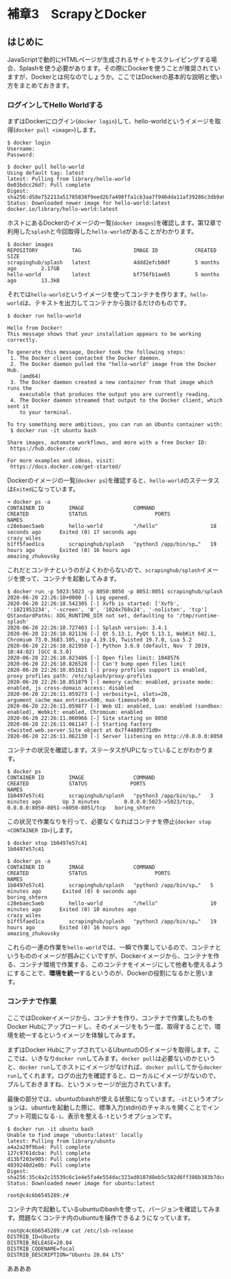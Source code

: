 # 補章3　ScrapyとDocker

## はじめに

JavaScriptで動的にHTMLページが生成されるサイトをスクレイピングする場合、Splashを使う必要があります。その際にDockerを使うことが推奨されていますが、Dockerとは何なのでしょうか。ここではDockerの基本的な説明と使い方をまとめておきます。

### ログインしてHello Worldする

まずはDockerにログイン\(`docker login`\)して、hello-worldというイメージを取得\(`docker pull <image>`\)します。

```text
$ docker login
Username:
Password:

$ docker pull hello-world
Using default tag: latest
latest: Pulling from library/hello-world
0e03bdcc26d7: Pull complete 
Digest: sha256:d58e752213a51785838f9eed2b7a498ffa1cb3aa7f946dda11af39286c3db9a9
Status: Downloaded newer image for hello-world:latest
docker.io/library/hello-world:latest
```

ホストにあるDockerのイメージの一覧\(`docker images`\)を確認します。第12章で利用した`splash`と今回取得した`hello-world`があることがわかります。

```text
$ docker images
REPOSITORY           TAG                 IMAGE ID            CREATED             SIZE
scrapinghub/splash   latest              4ddd2efcb0df        5 months ago        2.17GB
hello-world          latest              bf756fb1ae65        5 months ago        13.3kB
```

それでは`hello-world`というイメージを使ってコンテナを作ります。`hello-world`は、テキストを出力してコンテナから抜けるだけのものです。

```text
$ docker run hello-world

Hello from Docker!
This message shows that your installation appears to be working correctly.

To generate this message, Docker took the following steps:
 1. The Docker client contacted the Docker daemon.
 2. The Docker daemon pulled the "hello-world" image from the Docker Hub.
    (amd64)
 3. The Docker daemon created a new container from that image which runs the
    executable that produces the output you are currently reading.
 4. The Docker daemon streamed that output to the Docker client, which sent it
    to your terminal.

To try something more ambitious, you can run an Ubuntu container with:
 $ docker run -it ubuntu bash

Share images, automate workflows, and more with a free Docker ID:
 https://hub.docker.com/

For more examples and ideas, visit:
 https://docs.docker.com/get-started/

```

Dockerのイメージの一覧\(`docker ps`\)を確認すると、`hello-world`のステータスは`Exited`になっています。

```text
➜ docker ps -a
CONTAINER ID        IMAGE                COMMAND                  CREATED             STATUS                      PORTS               NAMES
c28ebaec5aeb        hello-world          "/hello"                 18 seconds ago      Exited (0) 17 seconds ago                       crazy_wiles
b1ff5faed1ca        scrapinghub/splash   "python3 /app/bin/sp…"   19 hours ago        Exited (0) 16 hours ago                         amazing_zhukovsky
```

これだとコンテナというのがよくわからないので、`scrapinghub/splash`イメージを使って、コンテナを起動してみます。

```text
$ docker run -p 5023:5023 -p 8050:8050 -p 8051:8051 scrapinghub/splash
2020-06-20 22:26:10+0000 [-] Log opened.
2020-06-20 22:26:10.542305 [-] Xvfb is started: ['Xvfb', ':1821953234', '-screen', '0', '1024x768x24', '-nolisten', 'tcp']
QStandardPaths: XDG_RUNTIME_DIR not set, defaulting to '/tmp/runtime-splash'
2020-06-20 22:26:10.727403 [-] Splash version: 3.4.1
2020-06-20 22:26:10.821136 [-] Qt 5.13.1, PyQt 5.13.1, WebKit 602.1, Chromium 73.0.3683.105, sip 4.19.19, Twisted 19.7.0, Lua 5.2
2020-06-20 22:26:10.821950 [-] Python 3.6.9 (default, Nov  7 2019, 10:44:02) [GCC 8.3.0]
2020-06-20 22:26:10.823486 [-] Open files limit: 1048576
2020-06-20 22:26:10.826528 [-] Can't bump open files limit
2020-06-20 22:26:10.851621 [-] proxy profiles support is enabled, proxy profiles path: /etc/splash/proxy-profiles
2020-06-20 22:26:10.851879 [-] memory cache: enabled, private mode: enabled, js cross-domain access: disabled
2020-06-20 22:26:11.059273 [-] verbosity=1, slots=20, argument_cache_max_entries=500, max-timeout=90.0
2020-06-20 22:26:11.059877 [-] Web UI: enabled, Lua: enabled (sandbox: enabled), Webkit: enabled, Chromium: enabled
2020-06-20 22:26:11.060966 [-] Site starting on 8050
2020-06-20 22:26:11.061147 [-] Starting factory <twisted.web.server.Site object at 0x7f44809771d0>
2020-06-20 22:26:11.062130 [-] Server listening on http://0.0.0.0:8050
```

コンテナの状況を確認します。ステータスがUPになっていることがわかります。

```text
$ docker ps 
CONTAINER ID        IMAGE                COMMAND                  CREATED             STATUS              PORTS                                                      NAMES
1b0497e57c41        scrapinghub/splash   "python3 /app/bin/sp…"   3 minutes ago       Up 3 minutes        0.0.0.0:5023->5023/tcp, 0.0.0.0:8050-8051->8050-8051/tcp   boring_shtern
```

この状況で作業なりを行って、必要なくなればコンテナを停止\(`docker stop <CONTAINER ID>`\)します。

```text
$ docker stop 1b0497e57c41
1b0497e57c41
 
$ docker ps -a
CONTAINER ID        IMAGE                COMMAND                  CREATED             STATUS                      PORTS               NAMES
1b0497e57c41        scrapinghub/splash   "python3 /app/bin/sp…"   5 minutes ago       Exited (0) 6 seconds ago                        boring_shtern
c28ebaec5aeb        hello-world          "/hello"                 10 minutes ago      Exited (0) 10 minutes ago                       crazy_wiles
b1ff5faed1ca        scrapinghub/splash   "python3 /app/bin/sp…"   19 hours ago        Exited (0) 16 hours ago                         amazing_zhukovsky
```

これらの一連の作業を`hello-world`では、一瞬で作業しているので、コンテナというもののイメージが掴みにくいですが、Dockerイメージから、コンテナを作る、コンテナ環境で作業する、このコンテナをイメージにして他者も使えるようにすることで、**環境を統一**するというのが、Dockerの役割になるかと思います。

### コンテナで作業

ここではDcokerイメージから、コンテナを作り、コンテナで作業したものをDocker Hubにアップロードし、そのイメージをもう一度、取得することで、環境を統一するというイメージを体験してみます。

まずはDocker HubにアップされているUbuntuのOSイメージを取得します。ここでは、いきなり`docker run`してみます。`docker pull`は必要ないのかというと、`docker run`してホストにイメージがなければ、`docker pull`してから`docker run`してくれます。ログの出力を確認すると、ローカルにイメージがないので、プルしておきますね、というメッセージが出力されています。

最後の部分では、ubuntuのbashが使える状態になっています。`-it`というオプションは、ubuntuを起動した際に、標準入力\(stdin\)のチャネルを開くことでインプット可能になる`-i`、表示を整える`-t`というオプションです。

```text
$ docker run -it ubuntu bash
Unable to find image 'ubuntu:latest' locally
latest: Pulling from library/ubuntu
a4a2a29f9ba4: Pull complete 
127c9761dcba: Pull complete 
d13bf203e905: Pull complete 
4039240d2e0b: Pull complete 
Digest: sha256:35c4a2c15539c6c1e4e5fa4e554dac323ad0107d8eb5c582d6ff386b383b7dce
Status: Downloaded newer image for ubuntu:latest

root@c4c6b6545289:/# 
```

コンテナ内で起動しているubuntuのbashを使って、バージョンを確認してみます。問題なくコンテナ内のubuntuを操作できるようになっています。

```text
root@c4c6b6545289:/# cat /etc/lsb-release
DISTRIB_ID=Ubuntu
DISTRIB_RELEASE=20.04
DISTRIB_CODENAME=focal
DISTRIB_DESCRIPTION="Ubuntu 20.04 LTS"
```

ああああ

